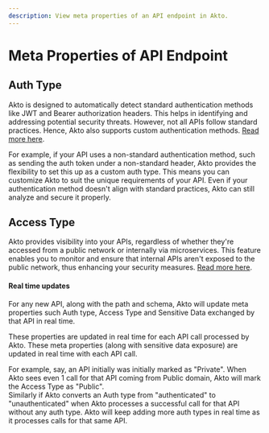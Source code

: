 ```yaml
---
description: View meta properties of an API endpoint in Akto.
---
```


# Meta Properties of API Endpoint

## Auth Type

Akto is designed to automatically detect standard authentication methods like JWT and Bearer authorization headers. This helps in identifying and addressing potential security threats. However, not all APIs follow standard practices. Hence, Akto also supports custom authentication methods. [Read more here](auth-types.md).

For example, if your API uses a non-standard authentication method, such as sending the auth token under a non-standard header, Akto provides the flexibility to set this up as a custom auth type. This means you can customize Akto to suit the unique requirements of your API. Even if your authentication method doesn't align with standard practices, Akto can still analyze and secure it properly.&#x20;

## Access Type

Akto provides visibility into your APIs, regardless of whether they're accessed from a public network or internally via microservices. This feature enables you to monitor and ensure that internal APIs aren't exposed to the public network, thus enhancing your security measures. [Read more here](access-type.md).

#### Real time updates

For any new API, along with the path and schema, Akto will update meta properties such Auth type, Access Type and Sensitive Data exchanged by that API in real time.&#x20;

These properties are updated in real time for each API call processed by Akto. These meta properties (along with sensitive data exposure) are updated in real time with each API call.&#x20;

For example, say, an API initially was initially marked as "Private". When Akto sees even 1 call for that API coming from Public domain, Akto will mark the Access Type as "Public". \
Similarly if Akto converts an Auth type from "authenticated" to "unauthenticated" when Akto processes a successful call for that API without any auth type. Akto will keep adding more auth types in real time as it processes calls for that same API.&#x20;
